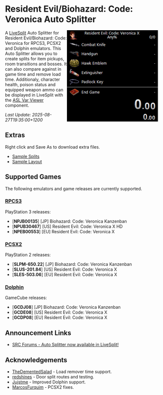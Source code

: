 # Resident Evil/Biohazard: Code: Veronica Auto Splitter

<img align="right" width="300" height="300" src="_assets/screenshot.png" alt="Resident Evil/Biohazard: Code: Veronica Auto Splitter Screenshot">

A [LiveSplit](https://livesplit.org/) Auto Splitter for Resident Evil/Biohazard: Code: Veronica for RPCS3, PCSX2 and Dolphin emulators. This Auto Splitter allows you to create splits for item pickups, room transitions and bosses. It can also compare against in game time and remove load time. Additionaly, character health, poison status and equipped weapon ammo can be displayed in LiveSplit with the [ASL Var Viewer](https://github.com/hawkerm/LiveSplit.ASLVarViewer) component.

*Last Update: 2025-08-27T19:35:00+1200*

## Extras

Right click and Save As to download extra files.

- [Sample Splits](https://raw.githubusercontent.com/kapdap/re-cvx-autosplitter/master/splits/Resident%20Evil%20Code%20Veronica.lss)
- [Sample Layout](https://raw.githubusercontent.com/kapdap/re-cvx-autosplitter/master/splits/Resident%20Evil%20Code%20Veronica.lsl)

## Supported Games

The following emulators and game releases are currently supported.

### [RPCS3](https://rpcs3.net/)

PlayStation 3 releases:

- [**NPJB00135**] [JP] Biohazard: Code: Veronica Kanzenban
- [**NPUB30467**] [US] Resident Evil: Code: Veronica X HD
- [**NPEB00553**] [EU] Resident Evil: Code: Veronica X

### [PCSX2](https://pcsx2.net/)

PlayStation 2 releases:

- [**SLPM-650.22**] [JP] Biohazard: Code: Veronica Kanzenban
- [**SLUS-201.84**] [US] Resident Evil: Code: Veronica X
- [**SLES-503.06**] [EU] Resident Evil: Code: Veronica X

### [Dolphin](https://dolphin-emu.org/)

GameCube releases:

- [**GCDJ08**] [JP] Biohazard: Code: Veronica Kanzenban
- [**GCDE08**] [US] Resident Evil: Code: Veronica X
- [**GCDP08**] [EU] Resident Evil: Code: Veronica X

## Announcement Links

- [SRC Forums - Auto Splitter now available in LiveSplit!](https://www.speedrun.com/cvx/thread/8raeo)

## Acknowledgements

- [TheDementedSalad](https://www.twitch.tv/thedementedsalad) - Load remover time support.
- [redshines](https://www.twitch.tv/redshines) - Door split routes and testing.
- [Jujstme](https://github.com/Jujstme/) - Improved Dolphin support.
- [MarcosFurquim](https://github.com/MarcosFurquim/) - PCSX2 fixes.
